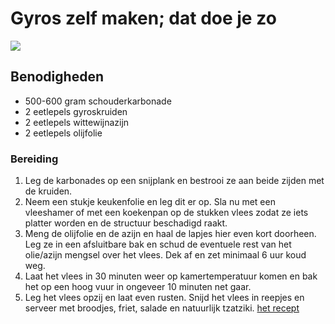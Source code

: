 # Gyros zelf maken; dat doe je zo
![](https://lekkertafelen.nl/wp-content/uploads/2020/02/gyros-zelf-maken-5665.jpg)
## Benodigheden
* 500-600 gram schouderkarbonade
* 2 eetlepels gyroskruiden
* 2 eetlepels wittewijnazijn
* 2 eetlepels olijfolie
### Bereiding
1. Leg de karbonades op een snijplank en bestrooi ze aan beide zijden met de kruiden.
2. Neem een stukje keukenfolie en leg dit er op. Sla nu met een vleeshamer of met een koekenpan op de stukken vlees zodat ze iets platter worden en de structuur beschadigd raakt.
3. Meng de olijfolie en de azijn en haal de lapjes hier even kort doorheen. Leg ze in een afsluitbare bak en schud de eventuele rest van het olie/azijn mengsel over het vlees. Dek af en zet minimaal 6 uur koud weg.
4. Laat het vlees in 30 minuten weer op kamertemperatuur komen en bak het op een hoog vuur in ongeveer 10 minuten net gaar.
5. Leg het vlees opzij en laat even rusten. Snijd het vlees in reepjes en serveer met broodjes, friet, salade en natuurlijk tzatziki.
[het recept](https://lekkertafelen.nl/recepten/hoofdgerecht/vleesgerechten/gyros-zelf-maken/)